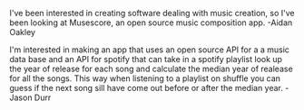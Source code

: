 I've been interested in creating software dealing with music creation, so I've been looking at Musescore, an open source music composition app. -Aidan Oakley  



I'm interested in making an app that uses an open source API for a a music data base and an API 
for spotify that can take in a spotify playlist look up the year of release for each song and 
calculate the median year of realease for all the songs.  This way when listening to a playlist
 on shuffle you can guess if the next song sill have come out before or after the median year.
 -Jason Durr
